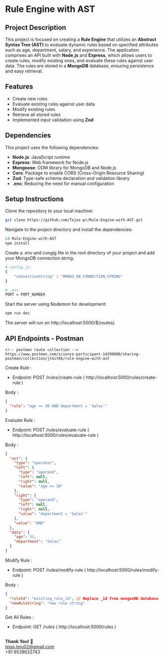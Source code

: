 # Rule Engine with AST

## Project Description

This project is focused on creating a **Rule Engine** that utilizes an **Abstract Syntax Tree (AST)** to evaluate dynamic rules based on specified attributes such as age, department, salary, and experience. The application comprises an API built with **Node.js** and **Express**, which allows users to create rules, modify existing ones, and evaluate these rules against user data. The rules are stored in a **MongoDB** database, ensuring persistence and easy retrieval.

## Features

- Create new rules
- Evaluate existing rules against user data
- Modify existing rules
- Retrieve all stored rules
- Implemented input validation using **Zod**

## Dependencies

This project uses the following dependencies:

- **Node.js**: JavaScript runtime
- **Express**: Web framework for Node.js
- **Mongoose**: ODM library for MongoDB and Node.js
- **Cors**: Package to enable CORS (Cross-Origin Resource Sharing)
- **Zod**: Type-safe schema declaration and validation library
- **.enc**: Reducing the need for manual configuration

## Setup Instructions

Clone the repository to your local machine:

```bash
git clone https://github.com/Tejas-pr/Rule-Engine-with-AST.git
```

Navigate to the project directory and install the dependencies:

```bash
cd Rule-Engine-with-AST
npm install
```

Create a .env and congig file in the root directory of your project and add your MongoDB connection string:

```bash
# config.js:
{
    "connectionString" : "MONGO_DB_CONNECTION_STRING"
}

# .env
PORT = PORT_NUMBER
```

Start the server using Nodemon for development:

```bash
npm run dev
```

The server will run on http://localhost:5000/${routes}

## API Endpoints - Postman
```postman
<!-- postman route collection -->
https://www.postman.com/science-participant-14299000/sharing-postman/collection/jt4it0k/rule-engine-with-ast
```

Create Rule :

- Endpoint: POST /rules/create-rule ( http://localhost:5000/rules/create-rule )

Body :

```json
{
  "rule": "age >= 30 AND department = 'Sales'"
}
```

Evaluate Rule :

- Endpoint: POST /rules/evaluate-rule ( http://localhost:5000/rules/evaluate-rule )

Body :

```json
{
  "ast": {
    "type": "operator",
    "left": {
      "type": "operand",
      "left": null,
      "right": null,
      "value": "age >= 30"
    },
    "right": {
      "type": "operand",
      "left": null,
      "right": null,
      "value": "department = 'Sales'"
    },
    "value": "AND"
  },
  "data": {
    "age": 35,
    "department": "Sales"
  }
}
```

Modify Rule :

- Endpoint: POST /rules/modify-rule ( http://localhost:5000/rules/modify-rule )

Body :

```json
{
  "ruleId": "existing_rule_id", // Replace _id from mongooDB database
  "newRuleString": "new rule string"
}
```

Get All Rules :

- Endpoint: GET /rules ( http://localhost:5000/rules )

##
**Thank You!**  👋  
tejas.teju02@gmail.com  
+91 9538632743